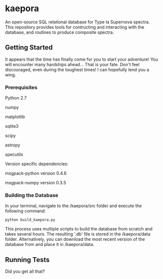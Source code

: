 # kaepora

An open-source SQL relational database for Type Ia Supernova spectra. This repository provides tools for contructing and interacting with the database, and routines to produce composite spectra. 


## Getting Started

It appears that the time has finally come for you to start your adventure! You will encounter many hardships ahead... That is your fate. Don't feel discouraged, even during the toughest times! I can hopefully lend you a wing. 

### Prerequisites

Python 2.7

numpy

matplotlib

sqlite3

scipy

astropy

specutils

Version specific dependencies:

msgpack-python version 0.4.6

msgpack-numpy version 0.3.5


### Building the Database

In your terminal, navigate to the /kaepora/src folder and execute the following command:

```
python build_kaepora.py
```

This process uses multiple scripts to build the database from scratch and takes several hours. The resulting '.db' file is stored in the /kaepora/data folder. Alternatively, you can download the most recent version of the database from <here> and place it in /kaepora/data.

## Running Tests


Did you get all that?